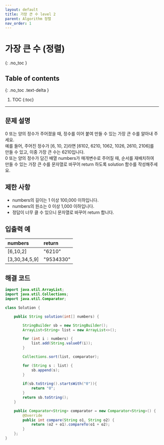 ```yaml
---
layout: default
title: 가장 큰 수 level 2
parent: Algorithm 정렬
nav_order: 1
---
```


# 가장 큰 수 (정렬)
{: .no_toc }

## Table of contents
{: .no_toc .text-delta }

1. TOC
{:toc}
---

## 문제 설명

0 또는 양의 정수가 주어졌을 때, 정수를 이어 붙여 만들 수 있는 가장 큰 수를 알아내 주세요.  
예를 들어, 주어진 정수가 [6, 10, 2]라면 [6102, 6210, 1062, 1026, 2610, 2106]를 만들 수 있고, 이중 가장 큰 수는 6210입니다.  
0 또는 양의 정수가 담긴 배열 numbers가 매개변수로 주어질 때, 순서를 재배치하여 만들 수 있는 가장 큰 수를 문자열로 바꾸어 return 하도록 solution 함수를 작성해주세요.  

## 제한 사항

- numbers의 길이는 1 이상 100,000 이하입니다.
- numbers의 원소는 0 이상 1,000 이하입니다.
- 정답이 너무 클 수 있으니 문자열로 바꾸어 return 합니다.

## 입출력 예

| numbers                   | return                  |
|:--------------------------|:------------------------|
| [6,10,2]                  | "6210"                  |
| [3,30,34,5,9]             | "9534330"               |

                                                   

## 해결 코드
```java
import java.util.ArrayList;
import java.util.Collections;
import java.util.Comparator;

class Solution {

    public String solution(int[] numbers) {

        StringBuilder sb = new StringBuilder();
        ArrayList<String> list = new ArrayList<>();

        for (int i : numbers) {
            list.add(String.valueOf(i));
        }

        Collections.sort(list, comparator);

        for (String s : list) {
            sb.append(s);
        }
        
        if(sb.toString().startsWith("0")){
            return "0";
        }
        return sb.toString();
    }

    public Comparator<String> comparator = new Comparator<String>() {
        @Override
        public int compare(String o1, String o2) {
            return (o2 + o1).compareTo(o1 + o2);
        }
    };
}
```
